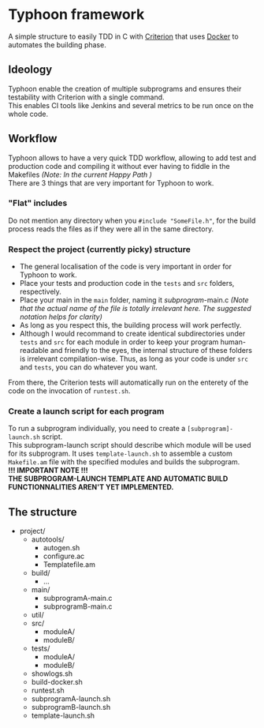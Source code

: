 # Typhoon framework

A simple structure to easily TDD in C with [Criterion](https://github.com/Snaipe/Criterion) that uses [Docker](https://www.docker.com/) to automates the building phase.

## Ideology

Typhoon enable the creation of multiple subprograms and ensures their testability with Criterion with a single command.  
This enables CI tools like Jenkins and several metrics to be run once on the whole code. 

## Workflow
Typhoon allows to have a very quick TDD workflow, allowing to add test and production code and compiling it without ever having to fiddle in the Makefiles *(Note: In the current Happy Path )*  
There are 3 things that are very important for Typhoon to work.

### "Flat" includes
Do not mention any directory when you `#include "SomeFile.h"`, for the build process reads the files as if they were all in the same directory.  
### Respect the project (currently picky) structure
  -  The general localisation of the code is very important in order for Typhoon to work.
  -  Place your tests and production code in the `tests` and `src` folders, respectively.  
  -  Place your main in the `main` folder, naming it *subprogram*-main.c *(Note that the actual name of the file is totally irrelevant here. The suggested notation helps for clarity)*  
  -  As long as you respect this, the building process will work perfectly.  
  -  Although I would recommand to create identical subdirectories under `tests` and `src` for each module in order to keep your program human-readable and friendly to the eyes, the internal structure of these folders is irrelevant compilation-wise. Thus, as long as your code is under `src` and `tests`, you can do whatever you want.  
    
From there, the Criterion tests will automatically run on the enterety of the code on the invocation of `runtest.sh`.  
  
### Create a launch script for each program
To run a subprogram individually, you need to create a `[subprogram]-launch.sh` script.  
This subprogram-launch script should describe which module will be used for its subprogram. It uses `template-launch.sh` to assemble a custom `Makefile.am` file with the specified modules and builds the subprogram.  
**!!! IMPORTANT NOTE !!!  
THE SUBPROGRAM-LAUNCH TEMPLATE AND AUTOMATIC BUILD FUNCTIONNALITIES AREN'T YET IMPLEMENTED.**


## The structure

- project/
    - autotools/
        - autogen.sh
        - configure.ac
        - Templatefile.am
    - build/
        - ...
    - main/
        - subprogramA-main.c
        - subprogramB-main.c
    - util/
    - src/
        - moduleA/
        - moduleB/
    - tests/
        - moduleA/
        - moduleB/
    - showlogs.sh
    - build-docker.sh
    - runtest.sh
    - subprogramA-launch.sh
    - subprogramB-launch.sh
    - template-launch.sh

